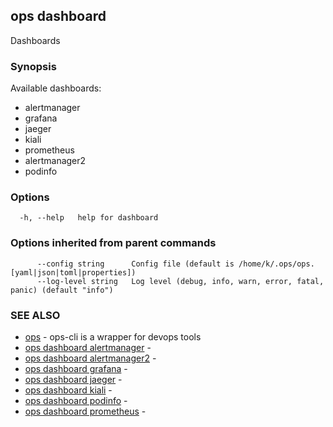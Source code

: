 ## ops dashboard

Dashboards

### Synopsis

Available dashboards:

  - alertmanager
  - grafana
  - jaeger
  - kiali
  - prometheus
  - alertmanager2
  - podinfo


### Options

```
  -h, --help   help for dashboard
```

### Options inherited from parent commands

```
      --config string      Config file (default is /home/k/.ops/ops.[yaml|json|toml|properties])
      --log-level string   Log level (debug, info, warn, error, fatal, panic) (default "info")
```

### SEE ALSO

* [ops](ops.md)	 - ops-cli is a wrapper for devops tools
* [ops dashboard alertmanager](ops_dashboard_alertmanager.md)	 - 
* [ops dashboard alertmanager2](ops_dashboard_alertmanager2.md)	 - 
* [ops dashboard grafana](ops_dashboard_grafana.md)	 - 
* [ops dashboard jaeger](ops_dashboard_jaeger.md)	 - 
* [ops dashboard kiali](ops_dashboard_kiali.md)	 - 
* [ops dashboard podinfo](ops_dashboard_podinfo.md)	 - 
* [ops dashboard prometheus](ops_dashboard_prometheus.md)	 - 

